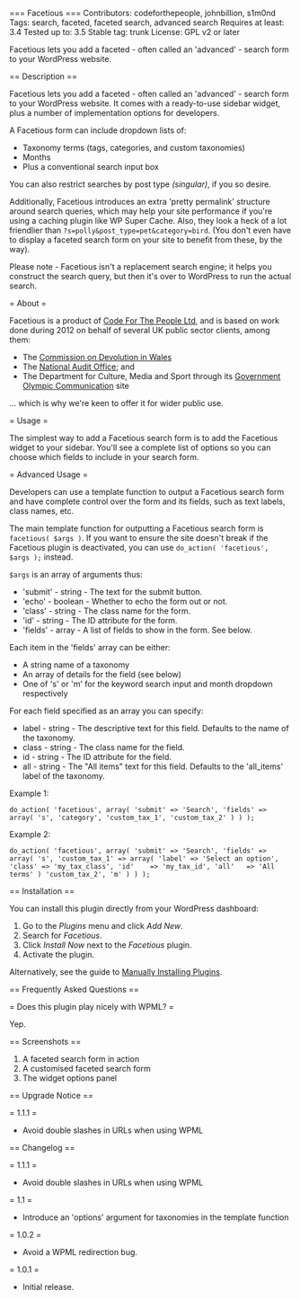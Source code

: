 === Facetious ===
Contributors: codeforthepeople, johnbillion, s1m0nd
Tags: search, faceted, faceted search, advanced search
Requires at least: 3.4
Tested up to: 3.5
Stable tag: trunk
License: GPL v2 or later

Facetious lets you add a faceted - often called an 'advanced' - search form to your WordPress website.

== Description ==

Facetious lets you add a faceted - often called an 'advanced' - search form to your WordPress website. It comes with a ready-to-use sidebar widget, plus a number of implementation options for developers.

A Facetious form can include dropdown lists of:

 * Taxonomy terms (tags, categories, and custom taxonomies)
 * Months
 * Plus a conventional search input box

You can also restrict searches by post type _(singular)_, if you so desire.

Additionally, Facetious introduces an extra 'pretty permalink' structure around search queries, which may help your site performance if you're using a caching plugin like WP Super Cache. Also, they look a heck of a lot friendlier than `?s=polly&post_type=pet&category=bird`. (You don't even have to display a faceted search form on your site to benefit from these, by the way).

Please note - Facetious isn't a replacement search engine; it helps you construct the search query, but then it's over to WordPress to run the actual search.

= About =

Facetious is a product of [Code For The People Ltd](http://codeforthepeople.com), and is based on work done during 2012 on behalf of several UK public sector clients, among them:

 * The [Commission on Devolution in Wales](http://commissionondevolutioninwales.independent.gov.uk)
 * The [National Audit Office](http://www.nao.org.uk); and
 * The Department for Culture, Media and Sport through its [Government Olympic Communication](http://goc2012.culture.gov.uk) site

... which is why we're keen to offer it for wider public use.

= Usage =

The simplest way to add a Facetious search form is to add the Facetious widget to your sidebar. You'll see a complete list of options so you can choose which fields to include in your search form.

= Advanced Usage =

Developers can use a template function to output a Facetious search form and have complete control over the form and its fields, such as text labels, class names, etc.

The main template function for outputting a Facetious search form is `facetious( $args )`. If you want to ensure the site doesn't break if the Facetious plugin is deactivated, you can use `do_action( 'facetious', $args );` instead.

`$args` is an array of arguments thus:

 * 'submit' - string  - The text for the submit button.
 * 'echo'   - boolean - Whether to echo the form out or not.
 * 'class'  - string  - The class name for the form.
 * 'id'     - string  - The ID attribute for the form.
 * 'fields' - array   - A list of fields to show in the form. See below.

Each item in the 'fields' array can be either:

 * A string name of a taxonomy
 * An array of details for the field (see below)
 * One of 's' or 'm' for the keyword search input and month dropdown respectively

For each field specified as an array you can specify:

 * label - string - The descriptive text for this field. Defaults to the name of the taxonomy.
 * class - string - The class name for the field.
 * id    - string - The ID attribute for the field.
 * all   - string - The "All items" text for this field. Defaults to the 'all_items' label of the taxonomy.

Example 1:

`do_action( 'facetious', array(
	'submit' => 'Search',
	'fields' => array(
		's',
		'category',
		'custom_tax_1',
		'custom_tax_2'
	)
) );`

Example 2:

`do_action( 'facetious', array(
	'submit' => 'Search',
	'fields' => array(
		's',
		'custom_tax_1' => array(
			'label' => 'Select an option',
			'class' => 'my_tax_class',
			'id'    => 'my_tax_id',
			'all'   => 'All terms'
		)
		'custom_tax_2',
		'm'
	)
) );`

== Installation ==

You can install this plugin directly from your WordPress dashboard:

 1. Go to the *Plugins* menu and click *Add New*.
 2. Search for *Facetious*.
 3. Click *Install Now* next to the *Facetious* plugin.
 4. Activate the plugin.

Alternatively, see the guide to [Manually Installing Plugins](http://codex.wordpress.org/Managing_Plugins#Manual_Plugin_Installation).

== Frequently Asked Questions ==

= Does this plugin play nicely with WPML? =

Yep.

== Screenshots ==

1. A faceted search form in action
2. A customised faceted search form
3. The widget options panel

== Upgrade Notice ==

= 1.1.1 =
* Avoid double slashes in URLs when using WPML

== Changelog ==

= 1.1.1 =
* Avoid double slashes in URLs when using WPML

= 1.1 =
* Introduce an 'options' argument for taxonomies in the template function

= 1.0.2 =
* Avoid a WPML redirection bug.

= 1.0.1 =
* Initial release.
